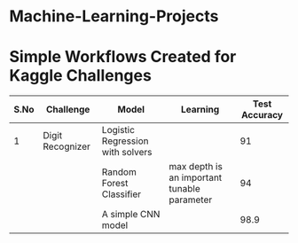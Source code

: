 # Machine-Learning-Projects

# Simple Workflows Created for Kaggle Challenges
| S.No | Challenge | Model | Learning | Test Accuracy|
| ---------- | ---------- | --- | ----------- | ---- |
| 1 | Digit Recognizer |  Logistic Regression with solvers |  | 91 |
|   |                  |  Random Forest Classifier | max depth is an important tunable parameter | 94 |
|   |                  |  A simple CNN model |          | 98.9 |
